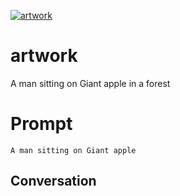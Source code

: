 
[![artwork](https://flow-prompt-covers.s3.us-west-1.amazonaws.com/icon/Minimalist/i18.png)]()
# artwork 
A man sitting on Giant apple in a forest

# Prompt

```
A man sitting on Giant apple
```

## Conversation




